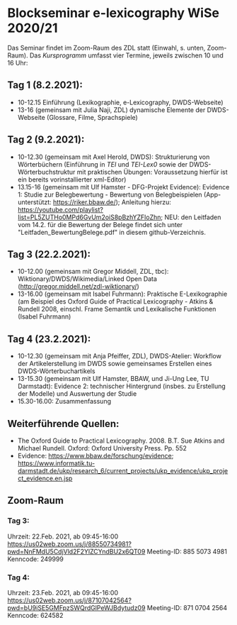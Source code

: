 # Blockseminar e-lexicography WiSe 2020/21

Das Seminar findet im Zoom-Raum des ZDL statt (Einwahl, s. unten, Zoom-Raum).
Das *Kursprogramm* umfasst vier Termine, jeweils zwischen 10 und 16 Uhr:

## Tag 1 (8.2.2021): 
* 10-12.15 Einführung (Lexikographie, e-Lexicography, DWDS-Webseite)
* 13-16 (gemeinsam mit Julia Naji, ZDL) dynamische Elemente der DWDS-Webseite (Glossare, Filme, Sprachspiele)

## Tag 2 (9.2.2021):
* 10-12.30 (gemeinsam mit Axel Herold, DWDS): Strukturierung von Wörterbüchern (Einführung in *TEI* und *TEI-Lex0* sowie der DWDS-Wörterbuchstruktur mit praktischen Übungen: Voraussetzung hierfür ist ein bereits vorinstallierter xml-Editor)
* 13.15-16 (gemeinsam mit Ulf Hamster - DFG-Projekt Evidence): Evidence 1: Studie zur Belegbewertung - Bewertung von Belegbeispielen (App-unterstützt: https://riker.bbaw.de/);  Anleitung hierzu: https://youtube.com/playlist?list=PL5ZUTHo0MPd6GvUm2oiS8pBzhYZFloZhn; NEU: den Leitfaden vom 14.2. für die Bewertung der Belege findet sich unter "Leitfaden_BewertungBelege.pdf" in diesem github-Verzeichnis. 

## Tag 3 (22.2.2021):
* 10-12.00 (gemeinsam mit Gregor Middell, ZDL, tbc): Wiktionary/DWDS/Wikimedia/Linked Open Data (http://gregor.middell.net/zdl-wiktionary/)
* 13-16.00 (gemeinsam mit Isabel Fuhrmann): Praktische E-Lexikographie (am Beispiel des Oxford Guide of Practical Lexicography - Atkins & Rundell 2008, einschl. Frame Semantik und Lexikalische Funktionen (Isabel Fuhrmann)

## Tag 4 (23.2.2021):
* 10-12.30 (gemeinsam mit Anja Pfeiffer, ZDL), DWDS-Atelier: Workflow der Artikelerstellung im DWDS sowie gemeinsames Erstellen eines DWDS-Wörterbuchartikels
* 13-15.30 (gemeinsam mit Ulf Hamster, BBAW, und Ji-Ung Lee, TU Darmstadt): Evidence 2: technischer Hintergrund (insbes. zu Erstellung der Modelle) und Auswertung der Studie
* 15.30-16.00: Zusammenfassung

## Weiterführende Quellen:
* The Oxford Guide to Practical Lexicography. 2008. B.T. Sue Atkins and Michael Rundell. Oxford: Oxford University Press. Pp. 552
* Evidence: https://www.bbaw.de/forschung/evidence; https://www.informatik.tu-darmstadt.de/ukp/research_6/current_projects/ukp_evidence/ukp_project_evidence.en.jsp


## Zoom-Raum
### Tag 3: 
Uhrzeit: 22.Feb. 2021, ab 09:45-16:00
https://us02web.zoom.us/j/88550734981?pwd=NnFMdU5CdjVld2F2YlZCYndBU2x6QT09
Meeting-ID: 885 5073 4981
Kenncode: 249999

### Tag 4: 
Uhrzeit: 23.Feb. 2021, ab 09:45-16:00
https://us02web.zoom.us/j/87107042564?pwd=bU9iSE5GMFpzSWQrdGlPeWJBdytudz09
Meeting-ID: 871 0704 2564
Kenncode: 624582




